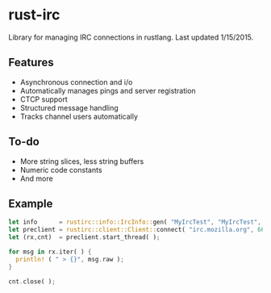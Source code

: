 # rust-irc
Library for managing IRC connections in rustlang. Last updated 1/15/2015.

## Features

 - Asynchronous connection and i/o
 - Automatically manages pings and server registration
 - CTCP support
 - Structured message handling
 - Tracks channel users automatically

## To-do

 - More string slices, less string buffers
 - Numeric code constants
 - And more

## Example

```rust
let info      = rustirc::info::IrcInfo::gen( "MyIrcTest", "MyIrcTest", "Testing rust-irc", vec!["#rust"] );
let preclient = rustirc::client::Client::connect( "irc.mozilla.org", 6667, "", Box::new( info ) );
let (rx,cnt)  = preclient.start_thread( );

for msg in rx.iter( ) {
  println! ( " > {}", msg.raw );
}

cnt.close( );
```
